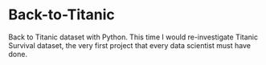# Back-to-Titanic
Back to Titanic dataset with Python.
This time I would re-investigate Titanic Survival dataset, the very first project that every data scientist must have done.
